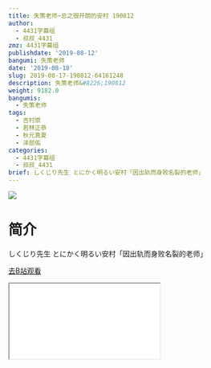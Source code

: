 ```yaml
---
title: 失策老师~总之很开朗的安村 190812
author:
  - 4431字幕组
  - 叔叔_4431
zmz: 4431字幕组
publishdate: '2019-08-12'
bangumi: 失策老师
date: '2019-08-18'
slug: 2019-08-17-190812-64161248
description: 失策老师&#8226;190812
weight: 9182.0
bangumis:
  - 失策老师
tags:
  - 吉村崇
  - 若林正恭
  - 秋元真夏
  - 泽部佑
categories:
  - 4431字幕组
  - 叔叔_4431
brief: しくじり先生 とにかく明るい安村「因出轨而身败名裂的老师」
---
```

![](https://raw.githubusercontent.com/tcgriffith/owaraisite/master/static/tmpimg/f2a31d2c1be8acf5dabefc154090b7d34aec58a8.jpg.480.jpg)
# 简介  
しくじり先生
とにかく明るい安村「因出轨而身败名裂的老师」  

[去B站观看](https://www.bilibili.com/video/av64161248/)
<div class ="resp-container"><iframe class="testiframe" src="//player.bilibili.com/player.html?aid=64161248"", scrolling="no", allowfullscreen="true" > </iframe></div> 
